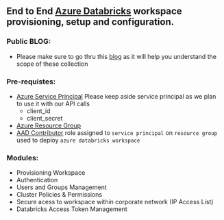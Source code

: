 
## End to End [Azure Databricks](https://docs.microsoft.com/en-us/azure/databricks/workspace/) workspace provisioning, setup and configuration.

### Public BLOG:
- Please make sure to go thru this [blog](https://databricks.com/blog/2020/09/16/automate-azure-databricks-platform-provisioning-and-configuration.html) as it will help you understand the scope of these collection

### Pre-requistes:
- [Azure Service Principal](https://docs.microsoft.com/en-us/azure/active-directory/develop/app-objects-and-service-principals)
    Please keep aside service principal as we plan to use it with our API calls
    - client_id
    - client_secret
- [Azure Resource Group](https://docs.microsoft.com/en-us/azure/azure-resource-manager/management/manage-resource-groups-portal#what-is-a-resource-group)
- [AAD Contributor](https://docs.microsoft.com/en-us/azure/role-based-access-control/built-in-roles#contributor) role assigned to `service principal` on `resource group` used to deploy `azure databricks workspace`

### Modules:
- Provisioning Workspace
- Authentication
- Users and Groups Management
- Cluster Policies & Permissions
- Secure acess to workspace within corporate network (IP Access List)
- Databricks Access Token Management




